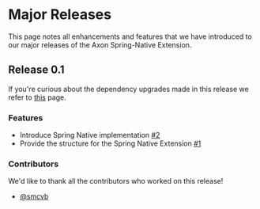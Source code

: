 # Major Releases

This page notes all enhancements and features that we have introduced to our major releases of the Axon Spring-Native Extension.

## Release 0.1

If you're curious about the dependency upgrades made in this release we refer to [this](https://github.com/AxonFramework/extension-spring-native/releases/tag/axon-spring-native-0.1.0) page.

### Features

- Introduce Spring Native implementation [#2](https://github.com/AxonFramework/extension-spring-native/pull/2)
- Provide the structure for the Spring Native Extension [#1](https://github.com/AxonFramework/extension-spring-native/pull/1)

### Contributors

We'd like to thank all the contributors who worked on this release!

- [@smcvb](https://github.com/smcvb)
